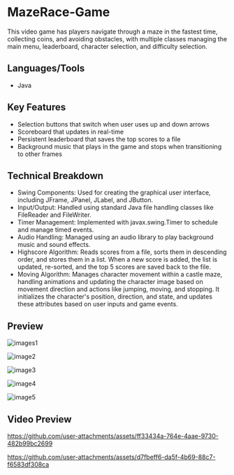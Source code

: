 # MazeRace-Game

This video game has players navigate through a maze in the fastest time, collecting coins, and avoiding obstacles, with multiple classes managing the main menu, leaderboard, character selection, and difficulty selection.

## Languages/Tools
- Java

## Key Features
- Selection buttons that switch when user uses up and down arrows
- Scoreboard that updates in real-time
- Persistent leaderboard that saves the top scores to a file
- Background music that plays in the game and stops when transitioning to other frames

## Technical Breakdown
- Swing Components: Used for creating the graphical user interface, including JFrame, JPanel, JLabel, and JButton.
- Input/Output: Handled using standard Java file handling classes like FileReader and FileWriter.
- Timer Management: Implemented with javax.swing.Timer to schedule and manage timed events.
- Audio Handling: Managed using an audio library to play background music and sound effects.
- Highscore Algorithm: Reads scores from a file, sorts them in descending order, and stores them in a list. When a new score is added, the list is updated, re-sorted, and the top 5 scores are saved back to the file.
- Moving Algorithm: Manages character movement within a castle maze, handling animations and updating the character image based on movement direction and actions like jumping, moving, and stopping. It initializes the character's position, direction, and state, and updates these attributes based on user inputs and game events.

## Preview
![images1](https://github.com/user-attachments/assets/fc108f30-8ca3-4e20-859a-37942e6378dc)

![image2](https://github.com/user-attachments/assets/78a5853f-6fb8-4796-a562-a7fb863480ca)

![image3](https://github.com/user-attachments/assets/da75d579-761e-40a7-86ba-40df499d1e99)

![image4](https://github.com/user-attachments/assets/7a4d0ebb-e00c-4d6b-bb0a-5bf01a0b3ffc)

![image5](https://github.com/user-attachments/assets/2a6cefb9-454d-458f-a9b7-41648c18bfcb)


## Video Preview
https://github.com/user-attachments/assets/ff33434a-764e-4aae-9730-482b99bc2699

https://github.com/user-attachments/assets/d7fbeff6-da5f-4b69-88c7-f6583df308ca

